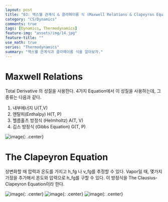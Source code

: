 ```yaml
---
layout: post
title: "03: 맥스웰 관계식 & 클라페이롱 식 (Maxwell Relations & Clapeyron Equation)"
category: "CS/Dynamics"
comments: true
tags: [Dynamics, Thermodynamics]
feature-img: "assets/img/14.jpg"
feature-title: ""
use_math: true
series: "Thermodynamics"
summary: "맥스웰 관계식과 클라페이롱 식을 알아보자."
---
```


# Maxwell Relations

Total Derivative 의 성질을 사용한다. 4가지 Equation에서 이 성질을 사용하는데, 그 종류는 다음과 같다.

1. 내부에너지 U(T,V)
2. 엔탈피(Enthalpy) H(T, P)
3. 헬름홀츠 방정식 (Helmholtz) A(T, V)
4. 깁스 방정식 (Gibbs Equation) G(T, P)

![image](https://user-images.githubusercontent.com/37871541/94917658-e7570e80-04eb-11eb-9f09-b57a4fef18d5.png){: .center}

# The Clapeyron Equation

상변화할 때 압력과 온도를 가지고 h_fg 나 v_fg를 추정할 수 있다. Vapor일 때, 몇가지 가정을 추가해서 온도와 압력으로 h_fg를 구할 수 있다. 이 방정식을 The Clausius-Clapeyron Equation이라 한다.

![image](https://user-images.githubusercontent.com/37871541/94917667-ed4cef80-04eb-11eb-9532-69ddb0a2adb1.png){: .center}
![image](https://user-images.githubusercontent.com/37871541/94917700-fb027500-04eb-11eb-9a54-43d0b6e7cd78.png){: .center}
![image](https://user-images.githubusercontent.com/37871541/94917703-fe95fc00-04eb-11eb-9463-172599df929c.png){: .center}
